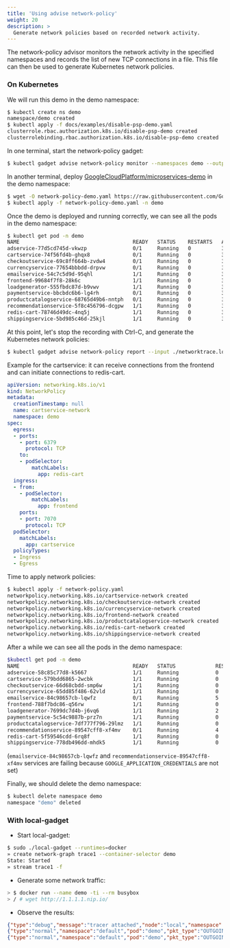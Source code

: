 ```yaml
---
title: 'Using advise network-policy'
weight: 20
description: >
  Generate network policies based on recorded network activity.
---
```


The network-policy advisor monitors the network activity in the specified namespaces and
records the list of new TCP connections in a file. This file can then be used to
generate Kubernetes network policies.

### On Kubernetes

We will run this demo in the demo namespace:

```bash
$ kubectl create ns demo
namespace/demo created
$ kubectl apply -f docs/examples/disable-psp-demo.yaml
clusterrole.rbac.authorization.k8s.io/disable-psp-demo created
clusterrolebinding.rbac.authorization.k8s.io/disable-psp-demo created
```

In one terminal, start the network-policy gadget:

```bash
$ kubectl gadget advise network-policy monitor --namespaces demo --output ./networktrace.log
```

In another terminal, deploy [GoogleCloudPlatform/microservices-demo](https://github.com/GoogleCloudPlatform/microservices-demo/blob/master/release/kubernetes-manifests.yaml) in the demo namespace:

```bash
$ wget -O network-policy-demo.yaml https://raw.githubusercontent.com/GoogleCloudPlatform/microservices-demo/c1536ff6e6782bb37e36d2e6eee0fa64a6461216/release/kubernetes-manifests.yaml
$ kubectl apply -f network-policy-demo.yaml -n demo
```

Once the demo is deployed and running correctly, we can see all the pods in the
demo namespace:

```bash
$ kubectl get pod -n demo
NAME                                     READY   STATUS    RESTARTS   AGE
adservice-77d5cd745d-vkwzp               0/1     Running   0          30s
cartservice-74f56fd4b-ghqx8              0/1     Running   0          31s
checkoutservice-69c8ff664b-zvdw4         0/1     Running   0          32s
currencyservice-77654bbbdd-drpvw         0/1     Running   0          31s
emailservice-54c7c5d9d-95qhl             1/1     Running   0          32s
frontend-99684f7f8-28k6c                 1/1     Running   0          32s
loadgenerator-555fbdc87d-b9vwv           1/1     Running   0          31s
paymentservice-bbcbdc6b6-lg4rh           0/1     Running   0          32s
productcatalogservice-68765d49b6-nntph   0/1     Running   0          32s
recommendationservice-5f8c456796-dcgpw   1/1     Running   0          32s
redis-cart-78746d49dc-4nq5j              1/1     Running   0          30s
shippingservice-5bd985c46d-25kjl         1/1     Running   0          31s
```

At this point, let's stop the recording with Ctrl-C, and generate the
Kubernetes network policies:

```bash
$ kubectl gadget advise network-policy report --input ./networktrace.log > network-policy.yaml
```

Example for the cartservice: it can receive connections from the frontend and can initiate connections to redis-cart.

```yaml
apiVersion: networking.k8s.io/v1
kind: NetworkPolicy
metadata:
  creationTimestamp: null
  name: cartservice-network
  namespace: demo
spec:
  egress:
  - ports:
    - port: 6379
      protocol: TCP
    to:
    - podSelector:
        matchLabels:
          app: redis-cart
  ingress:
  - from:
    - podSelector:
        matchLabels:
          app: frontend
    ports:
    - port: 7070
      protocol: TCP
  podSelector:
    matchLabels:
      app: cartservice
  policyTypes:
  - Ingress
  - Egress
```

Time to apply network policies:

```bash
$ kubectl apply -f network-policy.yaml
networkpolicy.networking.k8s.io/cartservice-network created
networkpolicy.networking.k8s.io/checkoutservice-network created
networkpolicy.networking.k8s.io/currencyservice-network created
networkpolicy.networking.k8s.io/frontend-network created
networkpolicy.networking.k8s.io/productcatalogservice-network created
networkpolicy.networking.k8s.io/redis-cart-network created
networkpolicy.networking.k8s.io/shippingservice-network created
```

After a while we can see all the pods in the demo namespace:

```bash
$kubectl get pod -n demo
NAME                                     READY   STATUS             RESTARTS   AGE
adservice-58c85c77d8-k5667               1/1     Running            0          5m11s
cartservice-579bdd6865-2wcbk             1/1     Running            0          5m12s
checkoutservice-66d68cbdd-smp6w          1/1     Running            0          5m14s
currencyservice-65dd85f486-62vld         1/1     Running            0          5m12s
emailservice-84c98657cb-lqwfz            0/1     Running            5          5m14s
frontend-788f7bdc86-q56rw                1/1     Running            0          5m13s
loadgenerator-7699dc7d4b-j6vq6           1/1     Running            2          5m12s
paymentservice-5c54c9887b-prz7n          1/1     Running            0          5m13s
productcatalogservice-7df777f796-29lmz   1/1     Running            0          5m13s
recommendationservice-89547cff8-xf4mv    0/1     Running            4          5m14s
redis-cart-5f59546cdd-6rq8f              1/1     Running            0          5m11s
shippingservice-778db496dd-mhdk5         1/1     Running            0          5m12s
```

(`emailservice-84c98657cb-lqwfz` and `recommendationservice-89547cff8-xf4mv` services are failing because `GOOGLE_APPLICATION_CREDENTIALS` are not set)

Finally, we should delete the demo namespace:

```bash
$ kubectl delete namespace demo
namespace "demo" deleted
```

### With local-gadget

* Start local-gadget:

```bash
$ sudo ./local-gadget --runtimes=docker
» create network-graph trace1 --container-selector demo
State: Started
» stream trace1 -f
```

* Generate some network traffic:

```bash
> $ docker run --name demo -ti --rm busybox
> / # wget http://1.1.1.1.nip.io/
```

* Observe the results:

```json
{"type":"debug","message":"tracer attached","node":"local","namespace":"default","pod":"demo"}
{"type":"normal","namespace":"default","pod":"demo","pkt_type":"OUTGOING","proto":"tcp","ip":"1.1.1.1","port":80}
{"type":"normal","namespace":"default","pod":"demo","pkt_type":"OUTGOING","proto":"udp","ip":"192.168.0.1","port":53}
```
